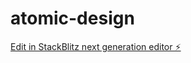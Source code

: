 # atomic-design

[Edit in StackBlitz next generation editor ⚡️](https://stackblitz.com/~/github.com/masa-maki/atomic-design)